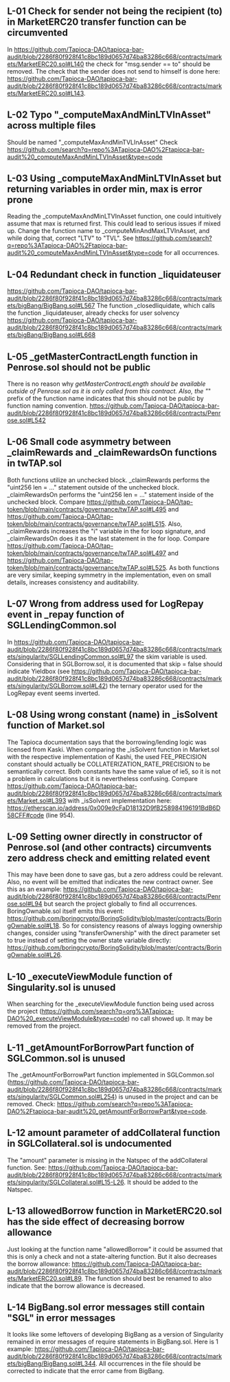 ## L-01 Check for sender not being the recipient (to) in MarketERC20 transfer function can be circumvented
In https://github.com/Tapioca-DAO/tapioca-bar-audit/blob/2286f80f928f41c8bc189d0657d74ba83286c668/contracts/markets/MarketERC20.sol#L140 the check for "msg.sender == to" should be removed. The check that the sender does not send to himself is done here: https://github.com/Tapioca-DAO/tapioca-bar-audit/blob/2286f80f928f41c8bc189d0657d74ba83286c668/contracts/markets/MarketERC20.sol#L143.

## L-02 Typo "_computeMaxAndMinLTVInAsset" across multiple files
Should be named "_computeMaxAndMinTVLInAsset"
Check https://github.com/search?q=repo%3ATapioca-DAO%2Ftapioca-bar-audit%20_computeMaxAndMinLTVInAsset&type=code

## L-03 Using _computeMaxAndMinLTVInAsset but returning variables in order min, max is error prone
Reading the _computeMaxAndMinLTVInAsset function, one could intuitively assume that max is returned first. This could lead to serious issues if mixed up. Change the function name to _computeMinAndMaxLTVInAsset, and while doing that, correct "LTV" to "TVL". See https://github.com/search?q=repo%3ATapioca-DAO%2Ftapioca-bar-audit%20_computeMaxAndMinLTVInAsset&type=code for all occurrences.

## L-04 Redundant check in function _liquidateuser 
https://github.com/Tapioca-DAO/tapioca-bar-audit/blob/2286f80f928f41c8bc189d0657d74ba83286c668/contracts/markets/bigBang/BigBang.sol#L567
The function _closedliquidate, which calls the function _liquidateuser, already checks for user solvency
https://github.com/Tapioca-DAO/tapioca-bar-audit/blob/2286f80f928f41c8bc189d0657d74ba83286c668/contracts/markets/bigBang/BigBang.sol#L668

## L-05 _getMasterContractLength function in Penrose.sol should not be public
There is no reason why _getMasterContractLength should be available outside of Penrose.sol as it is only called from this contract. Also, the "_" prefix of the function name indicates that this should not be public by function naming convention. https://github.com/Tapioca-DAO/tapioca-bar-audit/blob/2286f80f928f41c8bc189d0657d74ba83286c668/contracts/Penrose.sol#L542

## L-06 Small code asymmetry between _claimRewards and _claimRewardsOn functions in twTAP.sol
Both functions utilize an unchecked block. _claimRewards performs the "uint256 len = ..." statement outside of the unchecked block. _claimRewardsOn performs the "uint256 len = ..." statement inside of the unchecked block. Compare https://github.com/Tapioca-DAO/tap-token/blob/main/contracts/governance/twTAP.sol#L495 and https://github.com/Tapioca-DAO/tap-token/blob/main/contracts/governance/twTAP.sol#L515. Also, _claimRewards increases the "i" variable in the for loop signature, and _claimRewardsOn does it as the last statement in the for loop. Compare https://github.com/Tapioca-DAO/tap-token/blob/main/contracts/governance/twTAP.sol#L497 and https://github.com/Tapioca-DAO/tap-token/blob/main/contracts/governance/twTAP.sol#L525. As both functions are very similar, keeping symmetry in the implementation, even on small details, increases consistency and auditability.

## L-07 Wrong from address used for LogRepay event in _repay function of SGLLendingCommon.sol
In https://github.com/Tapioca-DAO/tapioca-bar-audit/blob/2286f80f928f41c8bc189d0657d74ba83286c668/contracts/markets/singularity/SGLLendingCommon.sol#L97 the skim variable is used. Considering that in SGLBorrow.sol, it is documented that skip = false should indicate Yieldbox (see https://github.com/Tapioca-DAO/tapioca-bar-audit/blob/2286f80f928f41c8bc189d0657d74ba83286c668/contracts/markets/singularity/SGLBorrow.sol#L42) the ternary operator used for the LogRepay event seems inverted.

## L-08 Using wrong constant (name) in _isSolvent function of Market.sol
The Tapioca documentation says that the borrowing/lending logic was licensed from Kaski. When comparing the _isSolvent function in Market.sol with the respective implementation of Kashi, the used FEE_PRECISION constant should actually be COLLATERIZATION_RATE_PRECISION to be semantically correct. Both constants have the same value of ie5, so it is not a problem in calculations but it is nevertheless confusing. Compare https://github.com/Tapioca-DAO/tapioca-bar-audit/blob/2286f80f928f41c8bc189d0657d74ba83286c668/contracts/markets/Market.sol#L393 with _isSolvent implementation here: https://etherscan.io/address/0x009e9cFaD18132D9fB258984196191BdB6D58CFF#code (line 954).

## L-09 Setting owner directly in constructor of Penrose.sol (and other contracts) circumvents zero address check and emitting related event
This may have been done to save gas, but a zero address could be relevant. Also, no event will be emitted that indicates the new contract owner. See this as an example: https://github.com/Tapioca-DAO/tapioca-bar-audit/blob/2286f80f928f41c8bc189d0657d74ba83286c668/contracts/Penrose.sol#L94 but search the project globally to find all occurrences. BoringOwnable.sol itself emits this event: https://github.com/boringcrypto/BoringSolidity/blob/master/contracts/BoringOwnable.sol#L18. So for consistency reasons of always logging ownership changes, consider using "transferOwnership" with the direct parameter set to true instead of setting the owner state variable directly: https://github.com/boringcrypto/BoringSolidity/blob/master/contracts/BoringOwnable.sol#L26.

## L-10 _executeViewModule function of Singularity.sol is unused
When searching for the _executeViewModule function being used across the project (https://github.com/search?q=org%3ATapioca-DAO%20_executeViewModule&type=code) no call showed up. It may be removed from the project.

## L-11 _getAmountForBorrowPart function of SGLCommon.sol is unused
The _getAmountForBorrowPart function implemented in SGLCommon.sol (https://github.com/Tapioca-DAO/tapioca-bar-audit/blob/2286f80f928f41c8bc189d0657d74ba83286c668/contracts/markets/singularity/SGLCommon.sol#L254) is unused in the project and can be removed. Check: https://github.com/search?q=repo%3ATapioca-DAO%2Ftapioca-bar-audit%20_getAmountForBorrowPart&type=code.

## L-12 amount parameter of addCollateral function in SGLCollateral.sol is undocumented
The "amount" parameter is missing in the Natspec of the addCollateral function. See: https://github.com/Tapioca-DAO/tapioca-bar-audit/blob/2286f80f928f41c8bc189d0657d74ba83286c668/contracts/markets/singularity/SGLCollateral.sol#L15-L26. It should be added to the Natspec.

## L-13 allowedBorrow function in MarketERC20.sol has the side effect of decreasing borrow allowance
Just looking at the function name "allowedBorrow" it could be assumed that this is only a check and not a state-altering function. But it also decreases the borrow allowance: https://github.com/Tapioca-DAO/tapioca-bar-audit/blob/2286f80f928f41c8bc189d0657d74ba83286c668/contracts/markets/MarketERC20.sol#L89.  The function should best be renamed to also indicate that the borrow allowance is decreased.

## L-14 BigBang.sol error messages still contain "SGL" in error messages
It looks like some leftovers of developing BigBang as a version of Singularity remained in error messages of require statements in BigBang.sol. Here is 1 example: https://github.com/Tapioca-DAO/tapioca-bar-audit/blob/2286f80f928f41c8bc189d0657d74ba83286c668/contracts/markets/bigBang/BigBang.sol#L344. All occurrences in the file should be corrected to indicate that the error came from BigBang.
